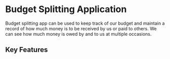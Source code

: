# Budget Splitting Application

Budget splitting app can be used to keep track of our budget and maintain a record of how much money is to be received by us or paid to others. We can see how much money is owed by and to us at multiple occasions.

## Key Features
